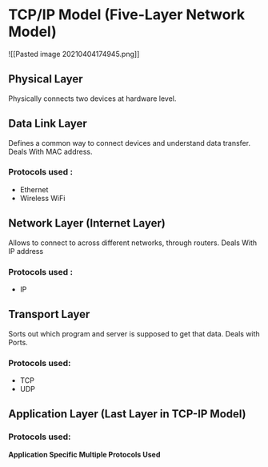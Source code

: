 # TCP/IP Model (Five-Layer Network Model)
![[Pasted image 20210404174945.png]]
## Physical Layer
Physically connects two devices at hardware level.

## Data Link Layer
Defines a common way to connect devices and understand data transfer.
Deals With MAC address.

### Protocols used :
* Ethernet
* Wireless WiFi


## Network Layer (Internet Layer)
Allows to connect to across different networks, through routers. 
Deals With IP address

### Protocols used :
* IP

## Transport Layer
Sorts out which program and server is supposed to get that data.
Deals with Ports.

### Protocols used:
* TCP
* UDP

## Application Layer (Last Layer in TCP-IP Model)

### Protocols used:
**Application Specific Multiple Protocols Used**
